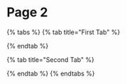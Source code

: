 # Page 2

{% tabs %}
{% tab title="First Tab" %}

{% endtab %}

{% tab title="Second Tab" %}

{% endtab %}
{% endtabs %}
